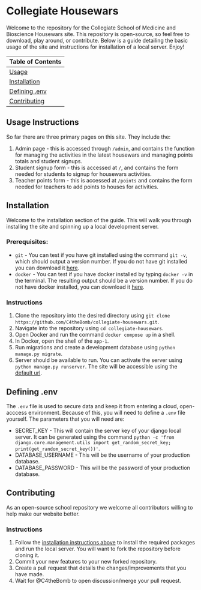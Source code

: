 # Collegiate Housewars

Welcome to the repository for the Collegiate School of Medicine and Bioscience Housewars site. This repository is open-source, so feel free to download, play around, or contribute. Below is a guide detailing the basic usage of the site and instructions for installation of a local server. Enjoy!

| Table of Contents |
| ------- |
| [Usage](#Usage-Instructions) |
| [Installation](#Installation) |
| [Defining .env](#Defining-env) |
| [Contributing](#Contributing) |

## Usage Instructions
So far there are three primary pages on this site. They include the: 
1. Admin page - this is accessed through `/admin`, and contains the function for managing the activities in the latest housewars and managing points totals and student signups.
2. Student signup form - this is accessed at `/`, and contains the form needed for students to signup for housewars activities.
3. Teacher points form - this is accessed at `/points` and contains the form needed for teachers to add points to houses for activities.

## Installation
Welcome to the installation section of the guide. This will walk you through installing the site and spinning up a local development server. 

### Prerequisites:
- `git` - You can test if you have git installed using the command `git -v`, which should output a version number. If you do not have git installed you can download it [here](https://git-scm.com/downloads).
- `docker` - You can test if you have docker installed by typing `docker -v` in the terminal. The resulting output should be a version number. If you do not have docker installed, you can download it [here](https://www.docker.com/get-started/).
  
### Instructions
1. Clone the repository into the desired directory using `git clone https://github.com/C4theBomb/collegiate-housewars.git`.
2. Navigate into the repository using `cd collegiate-housewars`.
3. Open Docker and run the command `docker compose up` in a shell.
4. In Docker, open the shell of the `app-1`.
5. Run migrations and create a development database using `python manage.py migrate`.
6. Server should be available to run. You can activate the server using `python manage.py runserver`. The site will be accessible using the [default url](http://localhost:8000).

## Defining .env
The `.env` file is used to secure data and keep it from entering a cloud, open-acccess environment. Because of this, you will need to define a `.env` file yourself. The parameters that you will need are:
- SECRET_KEY - This will contain the server key of your django local server. It can be generated using the command `python -c 'from django.core.management.utils import get_random_secret_key; print(get_random_secret_key())'`.
- DATABASE_USERNAME - This will be the username of your production database.
- DATABASE_PASSWORD - This will be the password of your production database.

## Contributing
As an open-source school repository we welcome all contributors willing to help make our website better.

### Instructions
1. Follow the [installation instructions above](#Installation) to install the required packages and run the local server. You will want to fork the repository before cloning it.
2. Commit your new features to your new forked repository.
3. Create a pull request that details the changes/improvements that you have made.
4. Wait for @C4theBomb to open discussion/merge your pull request.
